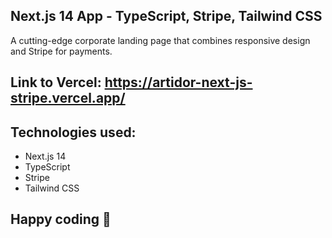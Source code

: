 ## Next.js 14 App -  TypeScript, Stripe, Tailwind CSS

A cutting-edge corporate landing page that combines responsive design and Stripe for payments.

## Link to Vercel: https://artidor-next-js-stripe.vercel.app/

## Technologies used: 
- Next.js 14
- TypeScript
- Stripe
- Tailwind CSS

## Happy coding 🚀
